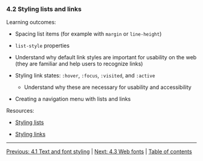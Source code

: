 ### 4.2 Styling lists and links

Learning outcomes:

- Spacing list items (for example with `margin` or `line-height`)

- `list-style` properties

- Understand why default link styles are important for usability on the web (they are familiar and help users to recognize links)

- Styling link states: `:hover`, `:focus`, `:visited`, and `:active`

  - Understand why these are necessary for usability and accessibility

- Creating a navigation menu with lists and links

Resources:

- [Styling lists](https://developer.mozilla.org/docs/Learn/CSS/Styling_text/Styling_lists)

- [Styling links](https://developer.mozilla.org/docs/Learn/CSS/Styling_text/Styling_links)

---

[Previous: 4.1 Text and font styling](/curriculum/2-core/2-styling/4-1-text-and-font-styling.md) | [Next: 4.3 Web fonts](/curriculum/2-core/2-styling/4-3-web-fonts.md) | [Table of contents](/TOC.md)
